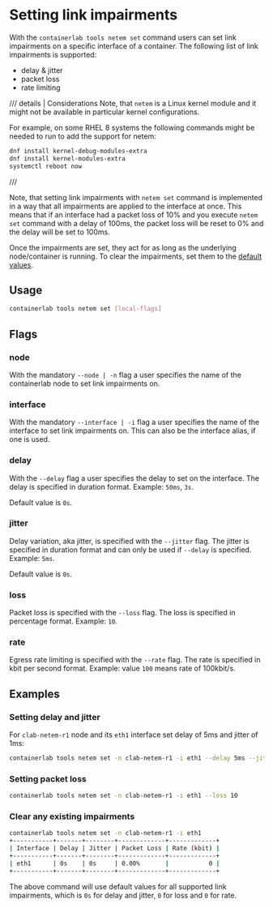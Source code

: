 # Setting link impairments

With the `containerlab tools netem set` command users can set link impairments on a specific interface of a container. The following list of link impairments is supported:

* delay & jitter
* packet loss
* rate limiting

/// details | Considerations
Note, that `netem` is a Linux kernel module and it might not be available in particular kernel configurations.

For example, on some RHEL 8 systems the following commands might be needed to run to add the support for netem:

```bash
dnf install kernel-debug-modules-extra
dnf install kernel-modules-extra
systemctl reboot now 
```

///

Note, that setting link impairments with `netem set` command is implemented in a way that all impairments are applied to the interface at once. This means that if an interface had a packet loss of 10% and you execute `netem set` command with a delay of 100ms, the packet loss will be reset to 0% and the delay will be set to 100ms.

Once the impairments are set, they act for as long as the underlying node/container is running. To clear the impairments, set them to the [default values](#clear-any-existing-impairments).

## Usage

```bash
containerlab tools netem set [local-flags]
```

## Flags

### node

With the mandatory `--node | -n` flag a user specifies the name of the containerlab node to set link impairments on.

### interface

With the mandatory `--interface | -i` flag a user specifies the name of the interface to set link impairments on. This can also be the interface alias, if one is used.

### delay

With the `--delay` flag a user specifies the delay to set on the interface. The delay is specified in duration format. Example: `50ms`, `3s`.

Default value is `0s`.

### jitter

Delay variation, aka jitter, is specified with the `--jitter` flag. The jitter is specified in duration format and can only be used if `--delay` is specified. Example: `5ms`.

Default value is `0s`.

### loss

Packet loss is specified with the `--loss` flag. The loss is specified in percentage format. Example: `10`.

### rate

Egress rate limiting is specified with the `--rate` flag. The rate is specified in kbit per second format. Example: value `100` means rate of 100kbit/s.

## Examples

### Setting delay and jitter

For `clab-netem-r1` node and its `eth1` interface set delay of 5ms and jitter of 1ms:

```bash
containerlab tools netem set -n clab-netem-r1 -i eth1 --delay 5ms --jitter 1ms
```

### Setting packet loss

```bash title="setting packet loss at 10% rate"
containerlab tools netem set -n clab-netem-r1 -i eth1 --loss 10
```

### Clear any existing impairments

```bash
containerlab tools netem set -n clab-netem-r1 -i eth1
+-----------+-------+--------+-------------+-------------+
| Interface | Delay | Jitter | Packet Loss | Rate (kbit) |
+-----------+-------+--------+-------------+-------------+
| eth1      | 0s    | 0s     | 0.00%       |           0 |
+-----------+-------+--------+-------------+-------------+
```

The above command will use default values for all supported link impairments, which is `0s` for delay and jitter, `0` for loss and `0` for rate.
